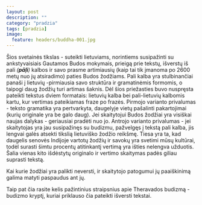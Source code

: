 ```yaml
---
layout: post
description: ""
category: "pradzia"
tags: [pradzia]
image:
  feature: headers/buddha-001.jpg
---
```


Šios svetainės tikslas - suteikti lietuviams, norintiems susipažinti su ankstyvaisiais Gautamos Budos mokymais, prieigą prie tekstų, išverstų iš pali *(**pāḷi**)* kalbos ir savo prasme artimiausių (kaip tai tik įmanoma po 2600 metų nuo jų atsiradimo) paties Budos žodžiams. Pali kalba yra stulbinančiai panaši į lietuvių -pirmiausia savo struktūra ir gramatinėmis formomis, o taipogi daug žodžių turi artimas šaknis. Dėl  šios priežasties buvo nuspręsta pateikti tekstus dviem formatais: lietuvių kalba bei pali-lietuvių kalbomis kartu, kur vertimas pateikiamas fraze po frazės. Pirmojo varianto privalumas - teksto gramatika yra pertvarkyta, daugelyje vietų pašalinti pakartojimai (kurių originale yra be galo daug). Jei skaitytojui Budos žodžiai yra visiškai naujas dalykas - geriausiai pradėti nuo jo. Antrojo varianto privalumas - jei skaitytojas yra jau susipažinęs su budizmu, pažvelgęs į tekstą pali kalba, jis lengvai galės atsekti tikslią lietuviško žodžio reikšmę. Tiesa yra ta, kad daugelis senovės Indijoje vartotų žodžių ir savokų yra svetimi mūsų kultūrai, todėl surasti šimtu procentų atitinkantį vertimą yra išties nelengva užduotis. Šalia vienas kito išdėstytų originalo ir vertimo skaitymas padės giliau suprasti tekstą.

Kai kurie žodžiai yra palikti neversti, ir skaitytojo patogumui jų paaiškinimą galima matyti paspaudus ant jų.

Taip pat čia rasite kelis pažintinius straipsnius apie Theravados budizmą - budizmo kryptį, kuriai priklauso čia pateikti išversti tekstai.
